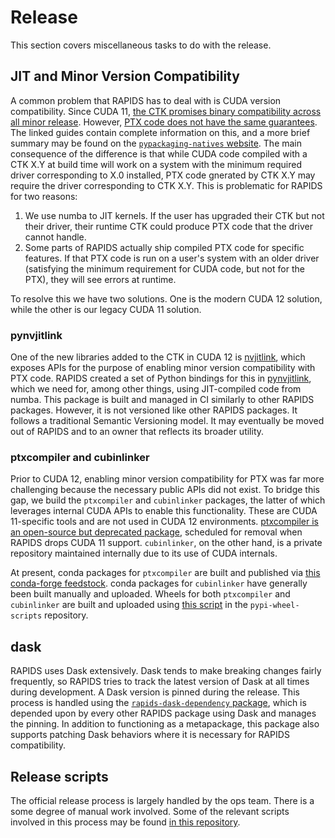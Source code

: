 # Release

This section covers miscellaneous tasks to do with the release.

## JIT and Minor Version Compatibility

A common problem that RAPIDS has to deal with is CUDA version compatibility.
Since CUDA 11, [the CTK promises binary compatibility across all minor release](https://docs.nvidia.com/cuda/cuda-c-best-practices-guide/index.html#cuda-toolkit-versioning).
However, [PTX code does not have the same guarantees](https://docs.nvidia.com/cuda/cuda-c-best-practices-guide/index.html#using-ptx).
The linked guides contain complete information on this, and a more brief summary may be found on the [`pypackaging-natives` website](https://pypackaging-native.github.io/key-issues/gpus/).
The main consequence of the difference is that while CUDA code compiled with a CTK X.Y at build time will work on a system with the minimum required driver corresponding to X.0 installed, PTX code gnerated by CTK X.Y may require the driver corresponding to CTK X.Y.
This is problematic for RAPIDS for two reasons:

1. We use numba to JIT kernels. If the user has upgraded their CTK but not their driver, their runtime CTK could produce PTX code that the driver cannot handle.
2. Some parts of RAPIDS actually ship compiled PTX code for specific features. If that PTX code is run on a user's system with an older driver (satisfying the minimum requirement for CUDA code, but not for the PTX), they will see errors at runtime.

To resolve this we have two solutions.
One is the modern CUDA 12 solution, while the other is our legacy CUDA 11 solution.


### pynvjitlink

One of the new libraries added to the CTK in CUDA 12 is [nvjitlink](https://docs.nvidia.com/cuda/nvjitlink/index.html), which exposes APIs for the purpose of enabling minor version compatibility with PTX code.
RAPIDS created a set of Python bindings for this in [pynvjitlink](https://github.com/rapidsai/pynvjitlink/), which we need for, among other things, using JIT-compiled code from numba.
This package is built and managed in CI similarly to other RAPIDS packages.
However, it is not versioned like other RAPIDS packages.
It follows a traditional Semantic Versioning model.
It may eventually be moved out of RAPIDS and to an owner that reflects its broader utility.

### ptxcompiler and cubinlinker

Prior to CUDA 12, enabling minor version compatibility for PTX was far more challenging because the necessary public APIs did not exist.
To bridge this gap, we build the `ptxcompiler` and `cubinlinker` packages, the latter of which leverages internal CUDA APIs to enable this functionality.
These are CUDA 11-specific tools and are not used in CUDA 12 environments.
[ptxcompiler is an open-source but deprecated package](https://github.com/rapidsai/ptxcompiler), scheduled for removal when RAPIDS drops CUDA 11 support.
`cubinlinker`, on the other hand, is a private repository maintained internally due to its use of CUDA internals.

At present, conda packages for `ptxcompiler` are built and published via [this conda-forge feedstock](https://github.com/conda-forge/ptxcompiler-feedstock).
conda packages for `cubinlinker` have generally been built manually and uploaded.
Wheels for both `ptxcompiler` and `cubinlinker` are built and uploaded using [this script](https://github.com/rapidsai/pypi-wheel-scripts/blob/main/cibuildwheel-local-scripts/cibuildwheel_ptxcompiler_cubinlinker.sh) in the `pypi-wheel-scripts` repository.

## dask

RAPIDS uses Dask extensively.
Dask tends to make breaking changes fairly frequently, so RAPIDS tries to track the latest version of Dask at all times during development.
A Dask version is pinned during the release.
This process is handled using the [`rapids-dask-dependency` package](https://github.com/rapidsai/rapids-dask-dependency), which is depended upon by every other RAPIDS package using Dask and manages the pinning.
In addition to functioning as a metapackage, this package also supports patching Dask behaviors where it is necessary for RAPIDS compatibility.

## Release scripts

The official release process is largely handled by the ops team.
There is a some degree of manual work involved.
Some of the relevant scripts involved in this process may be found [in this repository](https://github.com/rapidsai/release-scripts).

